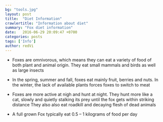 ```yaml
---
bg: "tools.jpg"
layout: post
title:  "Diet Information"
crawlertitle: "Information about diet"
summary: "Fox diet information"
date:   2016-06-29 20:09:47 +0700
categories: posts
tags: ['Info']
author: redVi
---
```


* Foxes are omnivorous, which means they can eat a variety of food of both plant and animal origin. They eat small mammals and birds as well as large insects

* In the spring, summer and fall, foxes eat mainly fruit, berries and nuts. In the winter, the lack of available plants forces foxes to switch to meat

* Foxes are more active at nigh and hunt at night. They hunt more like a cat, slowly and quietly stalking its prey until the fox gets within striking distance They also also eat roadkill and decaying flesh of dead animals

* A full grown Fox typically eat 0.5 – 1 kilograms of food per day
